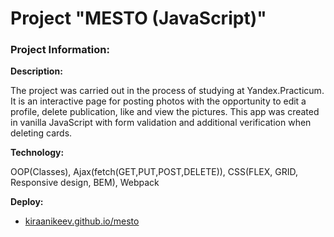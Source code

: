 # Project "MESTO (JavaScript)"

### Project Information:

**Description:**

The project was carried out in the process of studying at Yandex.Practicum. It is an interactive page for posting photos with the opportunity to edit a profile, delete publication, like and view the pictures.  This app was created in vanilla JavaScript with form validation and additional verification when deleting cards.

**Technology:**

OOP(Classes), Ajax(fetch(GET,PUT,POST,DELETE)), CSS(FLEX, GRID, Responsive design, BEM), Webpack

**Deploy:**

- [kiraanikeev.github.io/mesto](https://kiraanikeev.github.io/mesto/)
